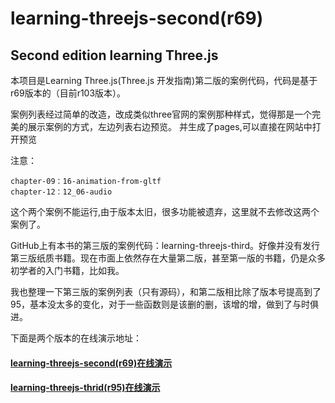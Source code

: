 
learning-threejs-second(r69)
================

## Second edition learning Three.js
本项目是Learning Three.js(Three.js 开发指南)第二版的案例代码，代码是基于r69版本的（目前r103版本）。

案例列表经过简单的改造，改成类似three官网的案例那种样式，觉得那是一个完美的展示案例的方式，左边列表右边预览。
并生成了pages,可以直接在网站中打开预览


注意：

    chapter-09：16-animation-from-gltf
    chapter-12：12_06-audio

这个两个案例不能运行,由于版本太旧，很多功能被遗弃，这里就不去修改这两个案例了。


GitHub上有本书的第三版的案例代码：learning-threejs-third。好像并没有发行第三版纸质书籍。现在市面上依然存在大量第二版，甚至第一版的书籍，仍是众多初学者的入门书籍，比如我。


我也整理一下第三版的案例列表（只有源码），和第二版相比除了版本号提高到了95，基本没太多的变化，对于一些函数则是该删的删，该增的增，做到了与时俱进。

下面是两个版本的在线演示地址：


#### [learning-threejs-second(r69)在线演示](https://scqilin.github.io/learning-threejs/)
#### [learning-threejs-thrid(r95)在线演示](https://scqilin.github.io/learning-threejs-third/)



